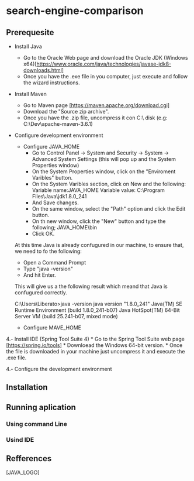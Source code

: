 # search-engine-comparison


## Prerequesite

* Install Java
	- Go to the Oracle Web page and download the Oracle JDK (Windows x64)[https://www.oracle.com/java/technologies/javase-jdk8-downloads.html]
	- Once you have the .exe file in you computer, just execute and follow the wizard instructions.

* Install Maven 
	- Go to Maven page [https://maven.apache.org/download.cgi]
	- Download the "Source zip archive".
	- Once you have the .zip file, uncompress it con C:\ disk (e.g: C:\Dev\apache-maven-3.6.1)	

* Configure development environment
	* Configure JAVA_HOME 
		- Go to Control Panel -> System and Security -> System -> Advanced System Settings (this will pop up and the System Properties window)
		- On the System Properties window, click on the "Enviroment Varibles" button.
		- On the System Varibles section, click on New and the following:
			Variable name:JAVA_HOME
			Variable value: C:\Program Files\Java\jdk1.8.0_241
		- And Save changes.
		- On the same window, select the "Path" option and click the Edit button.
		- On th new window, click the "New" button and type the following;
			JAVA_HOME\bin
		- Click OK.
		
	At this time Java is already confugured in our machine, to ensure that, we need to fo the following:
	- Open a Command Prompt
	- Type "java -version"
	- And hit Enter.
	
	This will give us a the following result which meand that Java is confugured correctly.
	
	C:\Users\Liberato>java -version
	java version "1.8.0_241"
	Java(TM) SE Runtime Environment (build 1.8.0_241-b07)
	Java HotSpot(TM) 64-Bit Server VM (build 25.241-b07, mixed mode)
	
	
	
	* Configure MAVE_HOME


4.- Install IDE (Spring Tool Suite 4)
	* Go to the Spring Tool Suite web page [https://spring.io/tools]
	* Downloead the Windows 64-bit version.
	* Once the file is downloaded in your machine just uncompress it  and execute the .exe file.



4.- Configure the development environment 




## Installation

## Running aplication

### Using command Line

### Usind IDE


## Refferences

[JAVA_LOGO]

